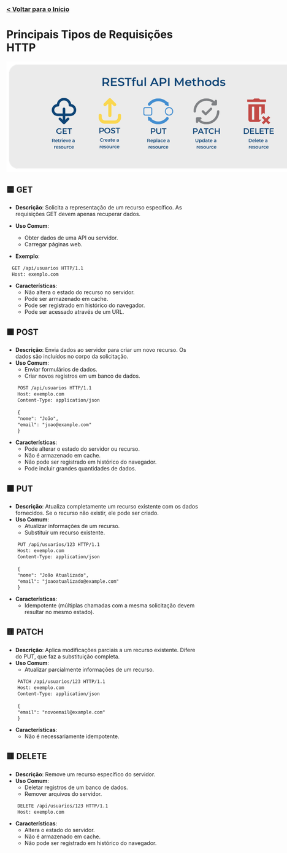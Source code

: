 ### [< Voltar para o Início](../)

# Principais Tipos de Requisições HTTP
<img src="./docs/requestHttp.png" alt="API" title="API" style="max-width: 800px;">


## 🟦 GET
- **Descrição**: Solicita a representação de um recurso específico. As requisições GET devem apenas recuperar dados.
- **Uso Comum**: 
  - Obter dados de uma API ou servidor.
  - Carregar páginas web.
  
- **Exemplo**:
```http
  GET /api/usuarios HTTP/1.1
  Host: exemplo.com
```
- **Características**: 
  - Não altera o estado do recurso no servidor.
  - Pode ser armazenado em cache.
  - Pode ser registrado em histórico do navegador.
  - Pode ser acessado através de um URL.

## 🟩 POST
- **Descrição**: Envia dados ao servidor para criar um novo recurso. Os dados são incluídos no corpo da solicitação.
- **Uso Comum**: 
  - Enviar formulários de dados.
  - Criar novos registros em um banco de dados.
```
    POST /api/usuarios HTTP/1.1
    Host: exemplo.com
    Content-Type: application/json

    {
    "nome": "João",
    "email": "joao@example.com"
    }
```
- **Características**: 
  - Pode alterar o estado do servidor ou recurso.
  - Não é armazenado em cache.
  - Não pode ser registrado em histórico do navegador.
  - Pode incluir grandes quantidades de dados.


## 🟧 PUT
- **Descrição**: Atualiza completamente um recurso existente com os dados fornecidos. Se o recurso não existir, ele pode ser criado.
- **Uso Comum**: 
  - Atualizar informações de um recurso.
  - Substituir um recurso existente.
  
```
    PUT /api/usuarios/123 HTTP/1.1
    Host: exemplo.com
    Content-Type: application/json

    {
    "nome": "João Atualizado",
    "email": "joaoatualizado@example.com"
    }

```
- **Características**: 
  - Idempotente (múltiplas chamadas com a mesma solicitação devem resultar no mesmo estado).


## 🟨 PATCH
- **Descrição**: Aplica modificações parciais a um recurso existente. Difere do PUT, que faz a substituição completa.
- **Uso Comum**: 
  - Atualizar parcialmente informações de um recurso.
  
```
    PATCH /api/usuarios/123 HTTP/1.1
    Host: exemplo.com
    Content-Type: application/json

    {
    "email": "novoemail@example.com"
    }

```
- **Características**: 
  - Não é necessariamente idempotente.


## 🟥 DELETE
- **Descrição**: Remove um recurso específico do servidor.
- **Uso Comum**: 
  - Deletar registros de um banco de dados.
  - Remover arquivos do servidor.
  
```
    DELETE /api/usuarios/123 HTTP/1.1
    Host: exemplo.com

```
- **Características**: 
  - Altera o estado do servidor.
  - Não é armazenado em cache.
  - Não pode ser registrado em histórico do navegador.